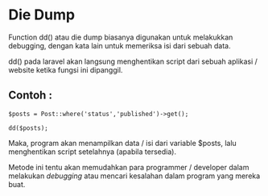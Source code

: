 # Die Dump
Function dd() atau die dump biasanya digunakan untuk melakukkan debugging, dengan kata lain untuk memeriksa isi dari sebuah data.

dd() pada laravel akan langsung menghentikan script dari sebuah aplikasi / website ketika fungsi ini dipanggil.

## Contoh :

`$posts = Post::where('status','published')->get();`

`dd($posts);`

Maka, program akan menampilkan data / isi dari variable $posts, lalu menghentikan script setelahnya (apabila tersedia).

Metode ini tentu akan memudahkan para programmer / developer dalam melakukan _debugging_ atau mencari kesalahan dalam program yang mereka buat.
